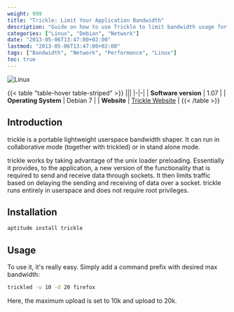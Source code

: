 ```yaml
---
weight: 999
title: "Trickle: Limit Your Application Bandwidth"
description: "Guide on how to use Trickle to limit bandwidth usage for applications in Linux"
categories: ["Linux", "Debian", "Network"]
date: "2013-05-06T13:47:00+02:00"
lastmod: "2013-05-06T13:47:00+02:00"
tags: ["Bandwidth", "Network", "Performance", "Linux"]
toc: true
---
```


![Linux](/images/poweredbylinux.avif)

{{< table "table-hover table-striped" >}}
|||
|-|-|
| **Software version** | 1.07 |
| **Operating System** | Debian 7 |
| **Website** | [Trickle Website](https://monkey.org/~marius/pages/?page=trickle) |
{{< /table >}}

## Introduction

trickle is a portable lightweight userspace bandwidth shaper. It can run in collaborative mode (together with trickled) or in stand alone mode.

trickle works by taking advantage of the unix loader preloading. Essentially it provides, to the application, a new version of the functionality that is required to send and receive data through sockets. It then limits traffic based on delaying the sending and receiving of data over a socket. trickle runs entirely in userspace and does not require root privileges.

## Installation

```bash
aptitude install trickle
```

## Usage

To use it, it's really easy. Simply add a command prefix with desired max bandwidth:

```bash
trickled -u 10 -d 20 firefox
```

Here, the maximum upload is set to 10k and upload to 20k.
